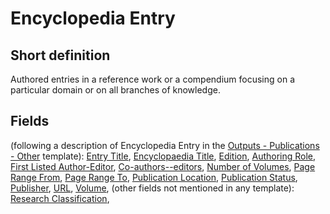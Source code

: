 # Encyclopedia Entry
## Short definition
Authored entries in a reference work or a compendium focusing on a particular domain or on all branches of knowledge.
## Fields
(following a description of Encyclopedia Entry in the [Outputs - Publications - Other](../Templates/Outputs%20-%20Publications%20-%20Other.md) template):
[Entry Title](../Object-Fields/Encyclopedia%20Entry/Entry%20Title.md),
[Encyclopaedia Title](../Object-Fields/Encyclopedia%20Entry/Encyclopaedia%20Title.md),
[Edition](../Object-Fields/Encyclopedia%20Entry/Edition.md),
[Authoring Role](../Object-Fields/Encyclopedia%20Entry/Authoring%20Role.md),
[First Listed Author-Editor](../Object-Fields/Encyclopedia%20Entry/First%20Listed%20Author-Editor.md),
[Co-authors--editors](../Object-Fields/Encyclopedia%20Entry/Co-authors--editors.md),
[Number of Volumes](../Object-Fields/Encyclopedia%20Entry/Number%20of%20Volumes.md),
[Page Range From](../Object-Fields/Encyclopedia%20Entry/Page%20Range%20From.md),
[Page Range To](../Object-Fields/Encyclopedia%20Entry/Page%20Range%20To.md),
[Publication Location](../Object-Fields/Encyclopedia%20Entry/Publication%20Location.md),
[Publication Status](../Object-Fields/Encyclopedia%20Entry/Publication%20Status.md),
[Publisher](../Object-Fields/Encyclopedia%20Entry/Publisher.md),
[URL](../Object-Fields/Encyclopedia%20Entry/URL.md),
[Volume](../Object-Fields/Encyclopedia%20Entry/Volume.md),
(other fields not mentioned in any template):
[Research Classification](../Object-Fields/Encyclopedia%20Entry/Research%20Classification.md),

